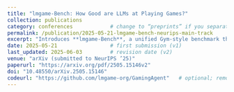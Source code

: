 ```yaml
---
title: "lmgame‑Bench: How Good are LLMs at Playing Games?"
collection: publications
category: conferences            # change to “preprints” if you separate arXiv papers
permalink: /publication/2025-05-21-lmgame-bench-neurips-main-track
excerpt: "Introduces **lmgame‑Bench**, a unified Gym‑style benchmark that tests LLM agents across platformer, puzzle, and narrative games—addressing vision brittleness, prompt variance, and data contamination."
date: 2025-05-21                 # first submission (v1)
last_updated: 2025-06-03         # revision date (v2)
venue: "arXiv (submitted to NeurIPS ’25)"
paperurl: "https://arxiv.org/pdf/2505.15146v2"
doi: "10.48550/arXiv.2505.15146"
codeurl: "https://github.com/lmgame-org/GamingAgent"   # optional; remove if not needed"
---
```

